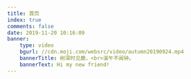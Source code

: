 ```yaml
---
title: 首页
index: true
comments: false
date: 2019-11-20 10:16:09
banner:
    type: video
    bgurl: //cdn.moji.com/websrc/video/autumn20190924.mp4
    bannerTitle: 树深时见鹿，<br>溪午不闻钟。
    bannerText: Hi my new friend!
---
```

